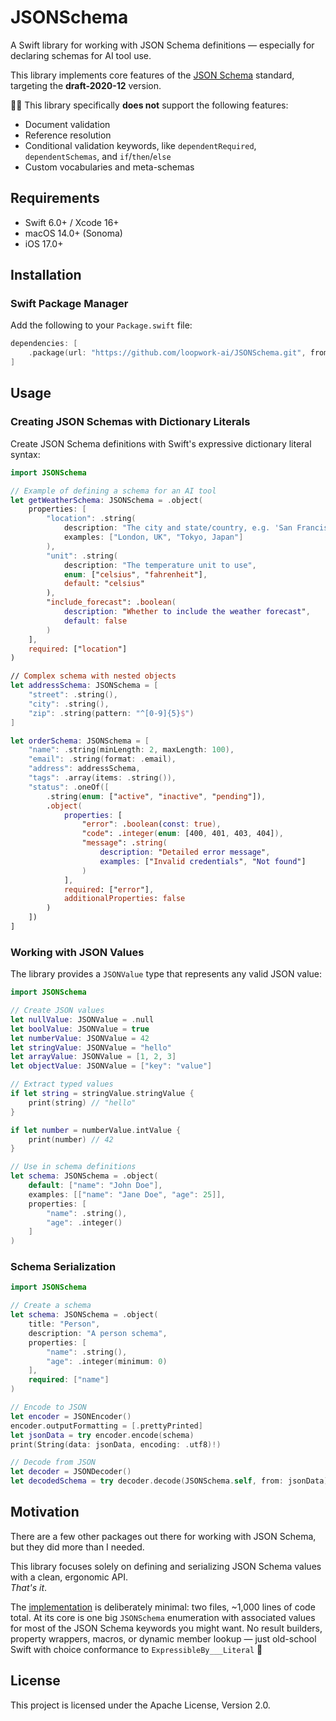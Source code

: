 # JSONSchema

A Swift library for working with JSON Schema definitions —
especially for declaring schemas for AI tool use.

This library implements core features of the 
[JSON Schema](https://json-schema.org/) standard, 
targeting the **draft-2020-12** version.

🙅‍♀️ This library specifically **does not** support the following features:

- Document validation
- Reference resolution
- Conditional validation keywords, like 
  `dependentRequired`, `dependentSchemas`, and `if`/`then`/`else`
- Custom vocabularies and meta-schemas

## Requirements

- Swift 6.0+ / Xcode 16+
- macOS 14.0+ (Sonoma)
- iOS 17.0+

## Installation

### Swift Package Manager

Add the following to your `Package.swift` file:

```swift
dependencies: [
    .package(url: "https://github.com/loopwork-ai/JSONSchema.git", from: "1.0.0")
]
```

## Usage

### Creating JSON Schemas with Dictionary Literals

Create JSON Schema definitions with Swift's expressive dictionary literal syntax:

```swift
import JSONSchema

// Example of defining a schema for an AI tool
let getWeatherSchema: JSONSchema = .object(
    properties: [
        "location": .string(
            description: "The city and state/country, e.g. 'San Francisco, CA'",
            examples: ["London, UK", "Tokyo, Japan"]
        ),
        "unit": .string(
            description: "The temperature unit to use",
            enum: ["celsius", "fahrenheit"],
            default: "celsius"
        ),
        "include_forecast": .boolean(
            description: "Whether to include the weather forecast",
            default: false
        )
    ],
    required: ["location"]
)

// Complex schema with nested objects
let addressSchema: JSONSchema = [
    "street": .string(),
    "city": .string(),
    "zip": .string(pattern: "^[0-9]{5}$")
]

let orderSchema: JSONSchema = [
    "name": .string(minLength: 2, maxLength: 100),
    "email": .string(format: .email),
    "address": addressSchema,
    "tags": .array(items: .string()),
    "status": .oneOf([
        .string(enum: ["active", "inactive", "pending"]),
        .object(
            properties: [
                "error": .boolean(const: true),
                "code": .integer(enum: [400, 401, 403, 404]),
                "message": .string(
                    description: "Detailed error message",
                    examples: ["Invalid credentials", "Not found"]
                )
            ],
            required: ["error"],
            additionalProperties: false
        )
    ])
]
```

### Working with JSON Values

The library provides a `JSONValue` type that represents any valid JSON value:

```swift
import JSONSchema

// Create JSON values
let nullValue: JSONValue = .null
let boolValue: JSONValue = true
let numberValue: JSONValue = 42
let stringValue: JSONValue = "hello"
let arrayValue: JSONValue = [1, 2, 3]
let objectValue: JSONValue = ["key": "value"]

// Extract typed values
if let string = stringValue.stringValue {
    print(string) // "hello"
}

if let number = numberValue.intValue {
    print(number) // 42
}

// Use in schema definitions
let schema: JSONSchema = .object(
    default: ["name": "John Doe"],
    examples: [["name": "Jane Doe", "age": 25]],
    properties: [
        "name": .string(),
        "age": .integer()
    ]
)
```

### Schema Serialization

```swift
import JSONSchema

// Create a schema
let schema: JSONSchema = .object(
    title: "Person",
    description: "A person schema",
    properties: [
        "name": .string(),
        "age": .integer(minimum: 0)
    ],
    required: ["name"]
)

// Encode to JSON
let encoder = JSONEncoder()
encoder.outputFormatting = [.prettyPrinted]
let jsonData = try encoder.encode(schema)
print(String(data: jsonData, encoding: .utf8)!)

// Decode from JSON
let decoder = JSONDecoder()
let decodedSchema = try decoder.decode(JSONSchema.self, from: jsonData)
```

## Motivation

There are a few other packages out there for working with JSON Schema, 
but they did more than I needed.

This library focuses solely on defining and serializing JSON Schema values 
with a clean, ergonomic API. <br/>
_That's it_.

The [implementation](/Sources/JSONSchema/) is deliberately minimal: 
two files, ~1,000 lines of code total.
At its core is one big `JSONSchema` enumeration
with associated values for most of the JSON Schema keywords you might want.
No result builders, property wrappers, macros, or dynamic member lookup —
just old-school Swift with choice conformance to `ExpressibleBy___Literal` 💅

## License

This project is licensed under the Apache License, Version 2.0.
